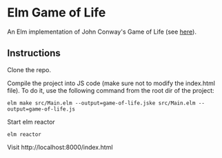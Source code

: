 # Elm Game of Life
An Elm implementation of John Conway's Game of Life (see [here](https://en.wikipedia.org/wiki/Conway%27s_Game_of_Life)).

## Instructions
Clone the repo.

Compile the project into JS code (make sure not to modify the index.html file). 
To do it, use the following command from the root dir of the project:
```
elm make src/Main.elm --output=game-of-life.jske src/Main.elm --output=game-of-life.js
```

Start elm reactor 
```
elm reactor
```
Visit http://localhost:8000/index.html

